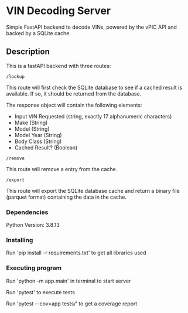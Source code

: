 # VIN Decoding Server

Simple FastAPI backend to decode VINs, powered by the vPIC API and backed by a SQLite cache.

## Description

This is a fastAPI backend with three routes:

`/lookup`

This route will first check the SQLite database to see if a cached result is available. If so, it should be returned
from the database.

The response object will contain the following elements:

- Input VIN Requested (string, exactly 17 alphanumeric characters)
- Make (String)
- Model (String)
- Model Year (String)
- Body Class (String)
- Cached Result? (Boolean)

`/remove`

This route will remove a entry from the cache.

`/export`

This route will export the SQLite database cache and return a binary file (parquet format) containing the data in the
cache.

### Dependencies

Python Version: 3.8.13
### Installing

Run 'pip install -r requirements.txt' to get all libraries used

### Executing program

Run 'python -m app.main' in terminal to start server

Run 'pytest' to execute tests

Run 'pytest --cov=app tests/' to get a coverage report